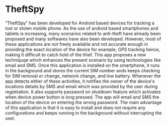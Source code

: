 # TheftSpy
“TheftSpy” has been developed for Android based devices for tracking a lost or stolen mobile phone. As the use of android 
based smartphones and tablets is increasing, many scenarios related to anti-theft have already been proposed and many softwares have also been developed. However, most of these applications are not freely available and not accurate enough in providing the exact location of the device for example, GPS tracking hence, making it difficult to catch hold of the thief. This app proposes a 
new techniquqe which enhances the present scenario by using technologies like email and SMS. Once this application is installed
on the smartphone, it runs in the background and stores the current SIM number ands keeps checking for SIM removal or change, 
network change, and low battery. Whenever the app detects either of these activities, it notifies the owner of the device's locations details by SMS and email which was provided by the user during registration. It also supports password on shutdown feature which activates when device power button is long pressed. The app will email and SMS the location of the device on
entering the wrong password. The main advantage of this application is that it is easy to install and does not require any configurations and keeps running in the background without interrupting the user.
